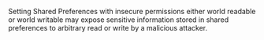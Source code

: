 Setting Shared Preferences with insecure permissions either world readable or world writable may expose sensitive information stored in shared preferences to arbitrary read or write by a malicious attacker.